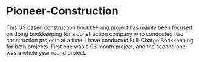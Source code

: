 # Pioneer-Construction
This US based construction bookkeeping project has mainly been focused on doing bookkeeping for a construction company who conducted two construction projects at a time. I have conducted Full-Charge Bookkeeping for both projects. First one was a 03 month project, and the second one was a whole year round project. 
